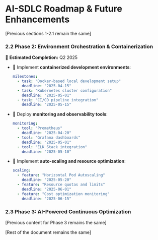 # **AI-SDLC Roadmap & Future Enhancements**

[Previous sections 1-2.1 remain the same]

### **2.2 Phase 2: Environment Orchestration & Containerization**
📌 **Estimated Completion:** Q2 2025
- 🔹 Implement **containerized development environments**:
  ```yaml
  milestones:
    - task: "Docker-based local development setup"
      deadline: "2025-04-15"
    - task: "Kubernetes cluster configuration"
      deadline: "2025-05-01"
    - task: "CI/CD pipeline integration"
      deadline: "2025-05-15"
  ```
- 🔹 Deploy **monitoring and observability tools**:
  ```yaml
  monitoring:
    - tool: "Prometheus"
      deadline: "2025-04-20"
    - tool: "Grafana dashboards"
      deadline: "2025-05-01"
    - tool: "ELK Stack integration"
      deadline: "2025-05-10"
  ```
- 🔹 Implement **auto-scaling and resource optimization**:
  ```yaml
  scaling:
    - feature: "Horizontal Pod Autoscaling"
      deadline: "2025-05-20"
    - feature: "Resource quotas and limits"
      deadline: "2025-06-01"
    - feature: "Cost optimization monitoring"
      deadline: "2025-06-15"
  ```

### **2.3 Phase 3: AI-Powered Continuous Optimization**
[Previous content for Phase 3 remains the same]

[Rest of the document remains the same]
